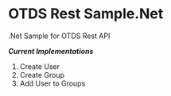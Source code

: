 # OTDS Rest Sample.Net
.Net Sample for OTDS Rest API

***Current Implementations***
1. Create User
2. Create Group
3. Add User to Groups

